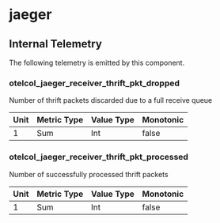 [comment]: <> (Code generated by mdatagen. DO NOT EDIT.)

# jaeger

## Internal Telemetry

The following telemetry is emitted by this component.

### otelcol_jaeger_receiver_thrift_pkt_dropped

Number of thrift packets discarded due to a full receive queue

| Unit | Metric Type | Value Type | Monotonic |
| ---- | ----------- | ---------- | --------- |
| 1 | Sum | Int | false |

### otelcol_jaeger_receiver_thrift_pkt_processed

Number of successfully processed thrift packets

| Unit | Metric Type | Value Type | Monotonic |
| ---- | ----------- | ---------- | --------- |
| 1 | Sum | Int | false |
